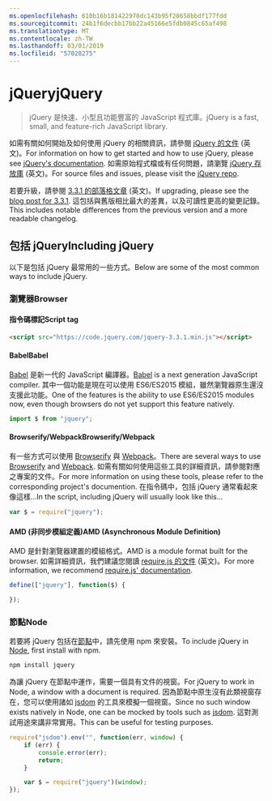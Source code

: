 ```yaml
---
ms.openlocfilehash: 610b16b181422978dc143b95f28658bbdf177fdd
ms.sourcegitcommit: 24b1f6decbb17bb22a45166e5fdb0845c65af498
ms.translationtype: MT
ms.contentlocale: zh-TW
ms.lasthandoff: 03/01/2019
ms.locfileid: "57028275"
---
```

# <a name="jquery"></a><span data-ttu-id="08d04-101">jQuery</span><span class="sxs-lookup"><span data-stu-id="08d04-101">jQuery</span></span>

> <span data-ttu-id="08d04-102">jQuery 是快速、小型且功能豐富的 JavaScript 程式庫。</span><span class="sxs-lookup"><span data-stu-id="08d04-102">jQuery is a fast, small, and feature-rich JavaScript library.</span></span>

<span data-ttu-id="08d04-103">如需有關如何開始及如何使用 jQuery 的相關資訊，請參閱 [jQuery 的文件](http://api.jquery.com/) \(英文\)。</span><span class="sxs-lookup"><span data-stu-id="08d04-103">For information on how to get started and how to use jQuery, please see [jQuery's documentation](http://api.jquery.com/).</span></span>
<span data-ttu-id="08d04-104">如需原始程式檔或有任何問題，請瀏覽 [jQuery 存放庫](https://github.com/jquery/jquery) \(英文\)。</span><span class="sxs-lookup"><span data-stu-id="08d04-104">For source files and issues, please visit the [jQuery repo](https://github.com/jquery/jquery).</span></span>

<span data-ttu-id="08d04-105">若要升級，請參閱 [3.3.1 的部落格文章](https://blog.jquery.com/2017/03/20/jquery-3.3.1-now-available/) \(英文\)。</span><span class="sxs-lookup"><span data-stu-id="08d04-105">If upgrading, please see the [blog post for 3.3.1](https://blog.jquery.com/2017/03/20/jquery-3.3.1-now-available/).</span></span> <span data-ttu-id="08d04-106">這包括與舊版相比最大的差異，以及可讀性更高的變更記錄。</span><span class="sxs-lookup"><span data-stu-id="08d04-106">This includes notable differences from the previous version and a more readable changelog.</span></span>

## <a name="including-jquery"></a><span data-ttu-id="08d04-107">包括 jQuery</span><span class="sxs-lookup"><span data-stu-id="08d04-107">Including jQuery</span></span>

<span data-ttu-id="08d04-108">以下是包括 jQuery 最常用的一些方式。</span><span class="sxs-lookup"><span data-stu-id="08d04-108">Below are some of the most common ways to include jQuery.</span></span>

### <a name="browser"></a><span data-ttu-id="08d04-109">瀏覽器</span><span class="sxs-lookup"><span data-stu-id="08d04-109">Browser</span></span>

#### <a name="script-tag"></a><span data-ttu-id="08d04-110">指令碼標記</span><span class="sxs-lookup"><span data-stu-id="08d04-110">Script tag</span></span>

```html
<script src="https://code.jquery.com/jquery-3.3.1.min.js"></script>
```

#### <a name="babel"></a><span data-ttu-id="08d04-111">Babel</span><span class="sxs-lookup"><span data-stu-id="08d04-111">Babel</span></span>

<span data-ttu-id="08d04-112">[Babel](http://babeljs.io/) 是新一代的 JavaScript 編譯器。</span><span class="sxs-lookup"><span data-stu-id="08d04-112">[Babel](http://babeljs.io/) is a next generation JavaScript compiler.</span></span> <span data-ttu-id="08d04-113">其中一個功能是現在可以使用 ES6/ES2015 模組，雖然瀏覽器原生還沒支援此功能。</span><span class="sxs-lookup"><span data-stu-id="08d04-113">One of the features is the ability to use ES6/ES2015 modules now, even though browsers do not yet support this feature natively.</span></span>

```js
import $ from "jquery";
```

#### <a name="browserifywebpack"></a><span data-ttu-id="08d04-114">Browserify/Webpack</span><span class="sxs-lookup"><span data-stu-id="08d04-114">Browserify/Webpack</span></span>

<span data-ttu-id="08d04-115">有一些方式可以使用 [Browserify](http://browserify.org/) 與 [Webpack](https://webpack.github.io/)。</span><span class="sxs-lookup"><span data-stu-id="08d04-115">There are several ways to use [Browserify](http://browserify.org/) and [Webpack](https://webpack.github.io/).</span></span> <span data-ttu-id="08d04-116">如需有關如何使用這些工具的詳細資訊，請參閱對應之專案的文件。</span><span class="sxs-lookup"><span data-stu-id="08d04-116">For more information on using these tools, please refer to the corresponding project's documention.</span></span> <span data-ttu-id="08d04-117">在指令碼中，包括 jQuery 通常看起來像這樣...</span><span class="sxs-lookup"><span data-stu-id="08d04-117">In the script, including jQuery will usually look like this...</span></span>

```js
var $ = require("jquery");
```

#### <a name="amd-asynchronous-module-definition"></a><span data-ttu-id="08d04-118">AMD (非同步模組定義)</span><span class="sxs-lookup"><span data-stu-id="08d04-118">AMD (Asynchronous Module Definition)</span></span>

<span data-ttu-id="08d04-119">AMD 是針對瀏覽器建置的模組格式。</span><span class="sxs-lookup"><span data-stu-id="08d04-119">AMD is a module format built for the browser.</span></span> <span data-ttu-id="08d04-120">如需詳細資訊，我們建議您閱讀 [require.js 的文件](http://requirejs.org/docs/whyamd.html) \(英文\)。</span><span class="sxs-lookup"><span data-stu-id="08d04-120">For more information, we recommend [require.js' documentation](http://requirejs.org/docs/whyamd.html).</span></span>

```js
define(["jquery"], function($) {

});
```

### <a name="node"></a><span data-ttu-id="08d04-121">節點</span><span class="sxs-lookup"><span data-stu-id="08d04-121">Node</span></span>

<span data-ttu-id="08d04-122">若要將 jQuery 包括在[節點](nodejs.org)中，請先使用 npm 來安裝。</span><span class="sxs-lookup"><span data-stu-id="08d04-122">To include jQuery in [Node](nodejs.org), first install with npm.</span></span>

```sh
npm install jquery
```

<span data-ttu-id="08d04-123">為讓 jQuery 在節點中運作，需要一個具有文件的視窗。</span><span class="sxs-lookup"><span data-stu-id="08d04-123">For jQuery to work in Node, a window with a document is required.</span></span> <span data-ttu-id="08d04-124">因為節點中原生沒有此類視窗存在，您可以使用諸如 [jsdom](https://github.com/tmpvar/jsdom) 的工具來模擬一個視窗。</span><span class="sxs-lookup"><span data-stu-id="08d04-124">Since no such window exists natively in Node, one can be mocked by tools such as [jsdom](https://github.com/tmpvar/jsdom).</span></span> <span data-ttu-id="08d04-125">這對測試用途來講非常實用。</span><span class="sxs-lookup"><span data-stu-id="08d04-125">This can be useful for testing purposes.</span></span>

```js
require("jsdom").env("", function(err, window) {
    if (err) {
        console.error(err);
        return;
    }

    var $ = require("jquery")(window);
});
```
